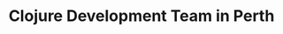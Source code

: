 ---
title: Clojure Development Team in Perth
permalink: /landings/locations/perth/developer/clojure
technology: Clojure
location: Perth
---